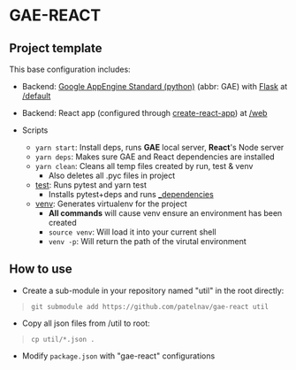 # GAE-REACT #
## Project template ##
This base configuration includes:
*   Backend: [Google AppEngine Standard (python)](https://cloud.google.com/appengine/docs/python/) (abbr: GAE)
    with [Flask](http://flask.pocoo.org/) at [/default](/default)

*   Backend: React app (configured through [create-react-app](https://github.com/facebook/create-react-app)) at [/web](/web)

*   Scripts
    * `yarn start`: Install deps, runs **GAE** local server, **React**'s Node server
    * `yarn deps`: Makes sure GAE and React dependencies are installed
    * `yarn clean`: Cleans all temp files created by run, test & venv
        * Also deletes all .pyc files in project
    * [test](/test): Runs pytest and yarn test
        * Installs pytest+deps and runs [_dependencies](/_dependencies)
    * [venv](/venv): Generates virtualenv for the project
        * **All commands** will cause venv ensure an environment has been created
        * `source venv`: Will load it into your current shell
        * `venv -p`: Will return the path of the virutal environment

## How to use ##

* Create a sub-module in your repository named "util" in the root directly: 

> `git submodule add https://github.com/patelnav/gae-react util`
* Copy all json files from /util to root:

> `cp util/*.json .`

* Modify `package.json` with "gae-react" configurations